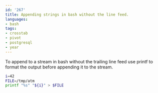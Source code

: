 ```yaml
---
id: '267'
title: Appending strings in bash without the line feed.
languages:
- bash
tags:
- crosstab
- pivot
- postgresql
- year
---
```

To append to a stream in bash without the trailing line feed use printf to format the output before appending it to the stream.


```bash
i=42
FILE=/tmp/atm
printf "%s" "${i}" > $FILE
```
    

